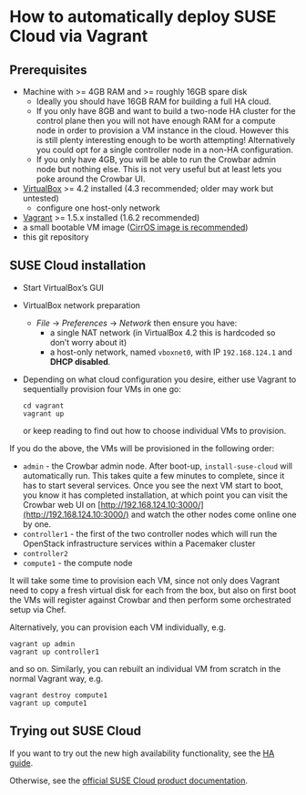 # How to automatically deploy SUSE Cloud via Vagrant

## Prerequisites

*   Machine with >= 4GB RAM and >= roughly 16GB spare disk
    *   Ideally you should have 16GB RAM for building a full HA cloud.
    *   If you only have 8GB and want to build a two-node HA cluster
        for the control plane then you will not have enough RAM for a
        compute node in order to provision a VM instance in the cloud.
        However this is still plenty interesting enough to be worth
        attempting!  Alternatively you could opt for a single controller
        node in a non-HA configuration.
    *   If you only have 4GB, you will be able to run the Crowbar admin
        node but nothing else.  This is not very useful but at least
        lets you poke around the Crowbar UI.
*   [VirtualBox](https://www.virtualbox.org/wiki/Downloads) >= 4.2 installed
    (4.3 recommended; older may work but untested)
    *   configure one host-only network
*   [Vagrant](http://www.vagrantup.com/) >= 1.5.x installed (1.6.2 recommended)
*   a small bootable VM image ([CirrOS image is recommended](http://download.cirros-cloud.net/))
*   this git repository

## SUSE Cloud installation

*   Start VirtualBox’s GUI
*   VirtualBox network preparation
    *   *File* → *Preferences* → *Network* then ensure you have:
        *   a single NAT network (in VirtualBox 4.2 this is hardcoded so
            don’t worry about it)
        *   a host-only network, named `vboxnet0`, with IP `192.168.124.1`
            and **DHCP disabled**.
*   Depending on what cloud configuration you desire, either use Vagrant
    to sequentially provision four VMs in one go:

        cd vagrant
        vagrant up

    or keep reading to find out how to choose individual VMs to
    provision.

If you do the above, the VMs will be provisioned in the following
order:

*   `admin` - the Crowbar admin node.  After boot-up, `install-suse-cloud`
    will automatically run.  This takes quite a few minutes to complete,
    since it has to start several services.  Once you see the next VM
    start to boot, you know it has completed installation, at which point
    you can visit the Crowbar web UI on
    [http://192.168.124.10:3000/](http://192.168.124.10:3000/) and watch
    the other nodes come online one by one.
*   `controller1` - the first of the two controller nodes which will run
    the OpenStack infrastructure services within a Pacemaker cluster
*   `controller2`
*   `compute1` - the compute node

It will take some time to provision each VM, since not only does
Vagrant need to copy a fresh virtual disk for each from the box, but
also on first boot the VMs will register against Crowbar and then
perform some orchestrated setup via Chef.

Alternatively, you can provision each VM individually, e.g.

    vagrant up admin
    vagrant up controller1

and so on.  Similarly, you can rebuilt an individual VM from scratch
in the normal Vagrant way, e.g.

    vagrant destroy compute1
    vagrant up compute1

## Trying out SUSE Cloud

If you want to try out the new high availability functionality,
see the [HA guide](HA-guide.md).

Otherwise, see the
[official SUSE Cloud product documentation](https://www.suse.com/documentation/suse-cloud3/).
